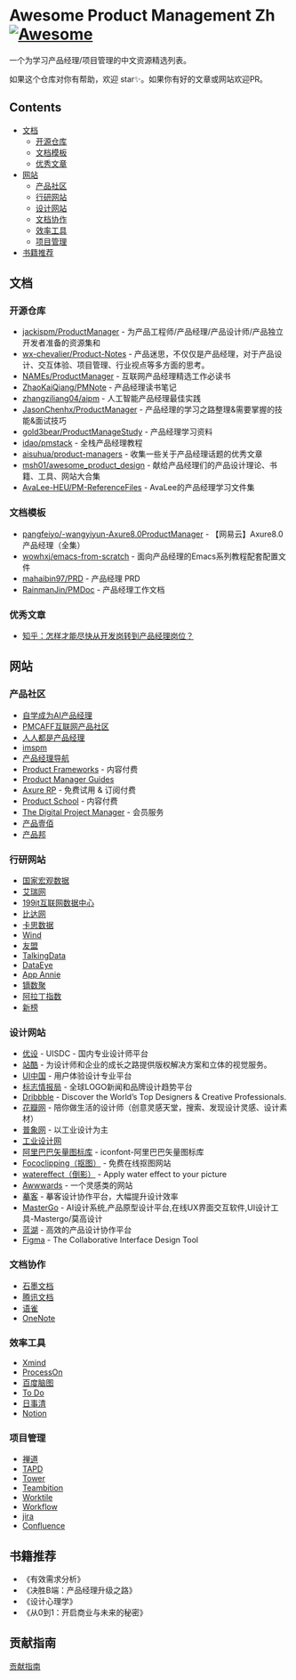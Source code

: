 # Awesome Product Management Zh [![Awesome](https://awesome.re/badge-flat2.svg)](https://awesome.re)

一个为学习产品经理/项目管理的中文资源精选列表。

如果这个仓库对你有帮助，欢迎 star✨。如果你有好的文章或网站欢迎PR。

## Contents

- [文档](#文档)
  - [开源仓库](#开源仓库)
  - [文档模板](#文档模板)
  - [优秀文章](#优秀文章)
- [网站](#网站)
  - [产品社区](#产品社区)
  - [行研网站](#行研网站)
  - [设计网站](#设计网站)
  - [文档协作](#文档协作)
  - [效率工具](#效率工具)
  - [项目管理](#项目管理)
- [书籍推荐](#书籍推荐)

## 文档

### 开源仓库

- [jackispm/ProductManager](https://github.com/jackispm/ProductManager) - 为产品工程师/产品经理/产品设计师/产品独立开发者准备的资源集和
- [wx-chevalier/Product-Notes](https://github.com/wx-chevalier/Product-Notes) - 产品迷思，不仅仅是产品经理，对于产品设计、交互体验、项目管理、行业视点等多方面的思考。
- [NAMEs/ProductManager](https://github.com/NAMEs/ProductManager) - 互联网产品经理精选工作必读书
- [ZhaoKaiQiang/PMNote](https://github.com/ZhaoKaiQiang/PMNote) - 产品经理读书笔记
- [zhangziliang04/aipm](https://github.com/zhangziliang04/aipm) - 人工智能产品经理最佳实践
- [JasonChenhx/ProductManager](https://github.com/JasonChenhx/ProductManager) - 产品经理的学习之路整理&需要掌握的技能&面试技巧
- [gold3bear/ProductManageStudy](https://github.com/gold3bear/ProductManageStudy) - 产品经理学习资料
- [idao/pmstack](https://github.com/idao/pmstack) - 全栈产品经理教程
- [aisuhua/product-managers](https://github.com/aisuhua/product-managers) - 收集一些关于产品经理话题的优秀文章
- [msh01/awesome_product_design](https://github.com/msh01/awesome_product_design) - 献给产品经理们的产品设计理论、书籍、工具、网站大合集
- [AvaLee-HEU/PM-ReferenceFiles](https://github.com/AvaLee-HEU/PM-ReferenceFiles) - AvaLee的产品经理学习文件集

### 文档模板

- [pangfeiyo/-wangyiyun-Axure8.0ProductManager](https://github.com/pangfeiyo/-wangyiyun-Axure8.0ProductManager) - 【网易云】Axure8.0产品经理（全集）
- [wowhxj/emacs-from-scratch](https://github.com/wowhxj/emacs-from-scratch) - 面向产品经理的Emacs系列教程配套配置文件
- [mahaibin97/PRD](https://github.com/mahaibin97/PRD) - 产品经理 PRD
- [RainmanJin/PMDoc](https://github.com/RainmanJin/PMDoc) - 产品经理工作文档

### 优秀文章

- [知乎：怎样才能尽快从开发岗转到产品经理岗位？](https://www.zhihu.com/question/272498246/answer/2250010819)

## 网站

### 产品社区

- [自学成为AI产品经理](https://stevenjokess.github.io/2bPM/)
- [PMCAFF互联网产品社区](https://coffee.pmcaff.com/)
- [人人都是产品经理](https://www.woshipm.com/)
- [imspm](https://www.imspm.com/chanpin.html)
- [产品经理导航](https://pmbaobao.com)
- [Product Frameworks](https://product-frameworks.com) - 内容付费
- [Product Manager Guides](https://pmstarterpack.com)
- [Axure RP](https://axure.com) - 免费试用 & 订阅付费
- [Product School](https://productschool.com) - 内容付费
- [The Digital Project Manager](https://thedigitalprojectmanager.com) - 会员服务
- [产品壹佰](https://www.bilibili.com/read/cv12139290/)
- [产品邦](https://www.bilibili.com/read/cv12139290/)

### 行研网站

- [国家宏观数据](http://www.stats.gov.cn/)
- [艾瑞网](https://www.iresearch.cn/)
- [199it互联网数据中心](https://hao.199it.com/)
- [比达网](https://bigdata-research.cn/)
- [卡思数据](https://www.caasdata.com/)
- [Wind](https://www.wind.com.cn/NewSite/edb)
- [友盟](https://umeng.com)
- [TalkingData](http://mi.talkingdata.com)
- [DataEye](https://www.dataeye.com/report)
- [App Annie](https://www.appannie.com)
- [镝数聚](https://www.dydata.io/)
- [阿拉丁指数](https://www.aldzs.com/bg)
- [新榜](https://report.newrank.cn/index)

### 设计网站

- [优设](https://uisdc.com/) - UISDC - 国内专业设计师平台
- [站酷](http://www.zcool.com.cn/) - 为设计师和企业的成长之路提供版权解决方案和立体的视觉服务。
- [UI中国](http://ui.cn/) - 用户体验设计专业平台
- [标志情报局](https://www.logonews.cn/) - 全球LOGO新闻和品牌设计趋势平台
- [Dribbble](https://dribbble.com/) - Discover the World’s Top Designers & Creative Professionals.
- [花瓣网](https://huaban.com/) - 陪你做生活的设计师（创意灵感天堂，搜索、发现设计灵感、设计素材）
- [普象网](https://www.puxiang.com/) - 以工业设计为主
- [工业设计网](https://go.cndesign.com/)
- [阿里巴巴矢量图标库](https://www.iconfont.cn/) - iconfont-阿里巴巴矢量图标库
- [Fococlipping（抠图）](https://www.fococlipping.com/) - 免费在线抠图网站
- [watereffect（倒影）](https://watereffect.net/) - Apply water effect to your picture
- [Awwwards](https://www.awwwards.com/) - 一个灵感类的网站
- [摹客](https://www.mockplus.cn/idoc-ui/?hmsr=hao.shejidaren) - 摹客设计协作平台，大幅提升设计效率
- [MasterGo](https://mastergo.com/) - AI设计系统,产品原型设计平台,在线UX界面交互软件,UI设计工具-Mastergo/莫高设计
- [蓝湖](https://lanhuapp.com) - 高效的产品设计协作平台
- [Figma](https://www.figma.com) - The Collaborative Interface Design Tool

### 文档协作

- [⽯墨⽂档](https://shimo.im/)
- [腾讯⽂档](https://docs.qq.com/desktop/)
- [语雀](https://yuque.com)
- [OneNote](https://onenote.com)

### 效率工具

- [Xmind](https://xmind.cn/)
- [ProcessOn](https://processon.com/)
- [百度脑图](https://naotu.baidu.com/)
- [To Do](https://to-do.live.com/tasks/)
- [⽇事清](https://www.rishiqing.com/app/todo)
- [Notion](https://notion.so/)

### 项目管理

- [禅道](https://www.zentao.net/)
- [TAPD](https://tapd.cn/)
- [Tower](https://tower.im/)
- [Teambition](https://teambition.com/)
- [Worktile](https://worktile.com/)
- [Workflow](https://workflow.is/)
- [jira](https://www.atlassian.com/zh/software/jira)
- [Confluence](https://www.atlassian.com/zh/software/confluence)

## 书籍推荐

- 《有效需求分析》
- 《决胜B端：产品经理升级之路》
- 《设计心理学》
- 《从0到1：开启商业与未来的秘密》

## 贡献指南

[贡献指南](./CONTRIBUTING.md)
